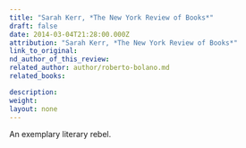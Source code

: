 ```yaml
---
title: "Sarah Kerr, *The New York Review of Books*"
draft: false
date: 2014-03-04T21:28:00.000Z
attribution: "Sarah Kerr, *The New York Review of Books*"
link_to_original:
nd_author_of_this_review:
related_author: author/roberto-bolano.md
related_books:

description:
weight:
layout: none
---
```

An exemplary literary rebel.

